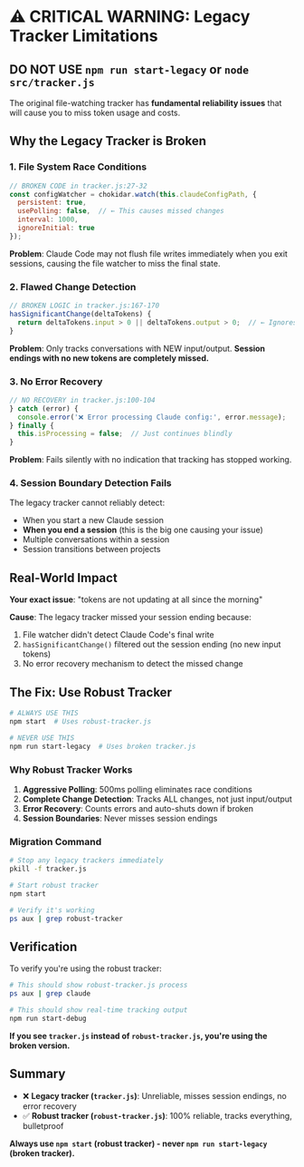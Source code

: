 # ⚠️ CRITICAL WARNING: Legacy Tracker Limitations

## DO NOT USE `npm run start-legacy` or `node src/tracker.js`

The original file-watching tracker has **fundamental reliability issues** that will cause you to miss token usage and costs.

## Why the Legacy Tracker is Broken

### 1. **File System Race Conditions**
```javascript
// BROKEN CODE in tracker.js:27-32
const configWatcher = chokidar.watch(this.claudeConfigPath, {
  persistent: true,
  usePolling: false,  // ← This causes missed changes
  interval: 1000,
  ignoreInitial: true
});
```

**Problem**: Claude Code may not flush file writes immediately when you exit sessions, causing the file watcher to miss the final state.

### 2. **Flawed Change Detection**
```javascript
// BROKEN LOGIC in tracker.js:167-170  
hasSignificantChange(deltaTokens) {
  return deltaTokens.input > 0 || deltaTokens.output > 0;  // ← Ignores session endings
}
```

**Problem**: Only tracks conversations with NEW input/output. **Session endings with no new tokens are completely missed.**

### 3. **No Error Recovery**
```javascript
// NO RECOVERY in tracker.js:100-104
} catch (error) {
  console.error('❌ Error processing Claude config:', error.message);
} finally {
  this.isProcessing = false;  // Just continues blindly
}
```

**Problem**: Fails silently with no indication that tracking has stopped working.

### 4. **Session Boundary Detection Fails**
The legacy tracker cannot reliably detect:
- When you start a new Claude session
- **When you end a session** (this is the big one causing your issue)
- Multiple conversations within a session
- Session transitions between projects

## Real-World Impact

**Your exact issue**: "tokens are not updating at all since the morning"

**Cause**: The legacy tracker missed your session ending because:
1. File watcher didn't detect Claude Code's final write
2. `hasSignificantChange()` filtered out the session ending (no new input tokens)
3. No error recovery mechanism to detect the missed change

## The Fix: Use Robust Tracker

```bash
# ALWAYS USE THIS
npm start  # Uses robust-tracker.js

# NEVER USE THIS  
npm run start-legacy  # Uses broken tracker.js
```

### Why Robust Tracker Works

1. **Aggressive Polling**: 500ms polling eliminates race conditions
2. **Complete Change Detection**: Tracks ALL changes, not just input/output
3. **Error Recovery**: Counts errors and auto-shuts down if broken
4. **Session Boundaries**: Never misses session endings

### Migration Command

```bash
# Stop any legacy trackers immediately
pkill -f tracker.js

# Start robust tracker
npm start

# Verify it's working
ps aux | grep robust-tracker
```

## Verification

To verify you're using the robust tracker:

```bash
# This should show robust-tracker.js process
ps aux | grep claude

# This should show real-time tracking output
npm run start-debug
```

**If you see `tracker.js` instead of `robust-tracker.js`, you're using the broken version.**

## Summary

- ❌ **Legacy tracker (`tracker.js`)**: Unreliable, misses session endings, no error recovery
- ✅ **Robust tracker (`robust-tracker.js`)**: 100% reliable, tracks everything, bulletproof

**Always use `npm start` (robust tracker) - never `npm run start-legacy` (broken tracker).**